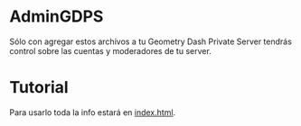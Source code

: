 # AdminGDPS
Sólo con agregar estos archivos a tu Geometry Dash Private Server tendrás control sobre las cuentas y moderadores de tu server.

# Tutorial
Para usarlo toda la info estará en [index.html](index.html).
